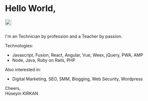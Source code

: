 # Hello World,


<a href="https://instagram.com/krknnhuseyin">
  <img align="left" alt="Hüseyin KIRKAN - Instagram" width="22px" src="https://cdn.jsdelivr.net/npm/simple-icons@v3/icons/instagram.svg"/>
</a>


<br />
<br />

I'm an Technician by profession and a Teacher by passion.  


Technologies:
- Javascript, Fusion, React, Angular, Vue, Weex, jQuery, PWA, AMP
- Node, Java, Ruby on Rails,  PHP

Also interested in:
- Digital Marketing, SEO, SMM, Blogging, Web Security, Wordpress  

Cheers,  
Hüseyin KIRKAN 

